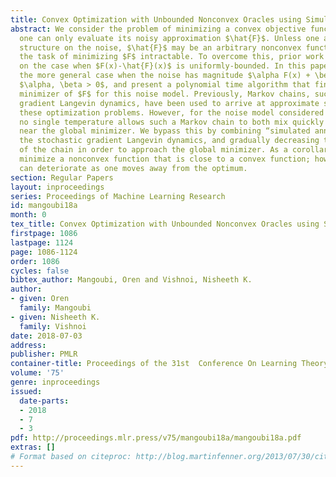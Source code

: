 ```yaml
---
title: Convex Optimization with Unbounded Nonconvex Oracles using Simulated Annealing
abstract: We consider the problem of minimizing a convex objective function $F$ when
  one can only evaluate its noisy approximation $\hat{F}$. Unless one assumes some
  structure on the noise, $\hat{F}$ may be an arbitrary nonconvex function, making
  the task of minimizing $F$ intractable. To overcome this, prior work has often focused
  on the case when $F(x)-\hat{F}(x)$ is uniformly-bounded. In this paper we study
  the more general case when the noise has magnitude $\alpha F(x) + \beta$ for some
  $\alpha, \beta > 0$, and present a polynomial time algorithm that finds an approximate
  minimizer of $F$ for this noise model. Previously, Markov chains, such as the stochastic
  gradient Langevin dynamics, have been used to arrive at approximate solutions to
  these optimization problems. However, for the noise model considered in this paper,
  no single temperature allows such a Markov chain to both mix quickly and concentrate
  near the global minimizer. We bypass this by combining “simulated annealing" with
  the stochastic gradient Langevin dynamics, and gradually decreasing the temperature
  of the chain in order to approach the global minimizer. As a corollary one can approximately
  minimize a nonconvex function that is close to a convex function; however, the closeness
  can deteriorate as one moves away from the optimum.
section: Regular Papers
layout: inproceedings
series: Proceedings of Machine Learning Research
id: mangoubi18a
month: 0
tex_title: Convex Optimization with Unbounded Nonconvex Oracles using Simulated Annealing
firstpage: 1086
lastpage: 1124
page: 1086-1124
order: 1086
cycles: false
bibtex_author: Mangoubi, Oren and Vishnoi, Nisheeth K.
author:
- given: Oren
  family: Mangoubi
- given: Nisheeth K.
  family: Vishnoi
date: 2018-07-03
address: 
publisher: PMLR
container-title: Proceedings of the 31st  Conference On Learning Theory
volume: '75'
genre: inproceedings
issued:
  date-parts:
  - 2018
  - 7
  - 3
pdf: http://proceedings.mlr.press/v75/mangoubi18a/mangoubi18a.pdf
extras: []
# Format based on citeproc: http://blog.martinfenner.org/2013/07/30/citeproc-yaml-for-bibliographies/
---
```

